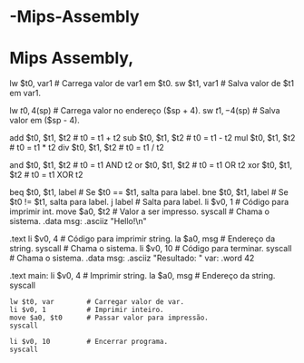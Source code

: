 # -Mips-Assembly
# Mips Assembly,  
lw $t0, var1   # Carrega valor de var1 em $t0.
sw $t1, var1   # Salva valor de $t1 em var1. 

lw $t0, 4($sp) # Carrega valor no endereço ($sp + 4).
sw $t1, -4($sp) # Salva valor em ($sp - 4).   

add $t0, $t1, $t2  # t0 = t1 + t2
sub $t0, $t1, $t2  # t0 = t1 - t2
mul $t0, $t1, $t2  # t0 = t1 * t2
div $t0, $t1, $t2  # t0 = t1 / t2

 and $t0, $t1, $t2  # t0 = t1 AND t2
or  $t0, $t1, $t2  # t0 = t1 OR t2
xor $t0, $t1, $t2  # t0 = t1 XOR t2

beq $t0, $t1, label  # Se $t0 == $t1, salta para label.
bne $t0, $t1, label  # Se $t0 != $t1, salta para label.
j label              # Salta para label.
li $v0, 1       # Código para imprimir int.
move $a0, $t2   # Valor a ser impresso.
syscall         # Chama o sistema.
.data
msg: .asciiz "Hello!\n"

.text
li $v0, 4       # Código para imprimir string.
la $a0, msg     # Endereço da string.
syscall         # Chama o sistema.
li $v0, 10      # Código para terminar.
syscall         # Chama o sistema.
.data
msg: .asciiz "Resultado: "
var: .word 42

.text
main:
    li $v0, 4          # Imprimir string.
    la $a0, msg        # Endereço da string.
    syscall
    
    lw $t0, var        # Carregar valor de var.
    li $v0, 1          # Imprimir inteiro.
    move $a0, $t0      # Passar valor para impressão.
    syscall
    
    li $v0, 10         # Encerrar programa.
    syscall
